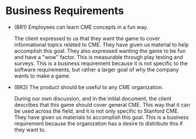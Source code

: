 # Business Requirements

* (BR1) Employees can learn CME concepts in a fun way.

  The client expressed to us that they want the game to cover informational topics related to CME. They have given us material
  to help accomplish this goal.  They also expressed wanting the game to be fun and have a "wow" factor. This is measurable through
  play testing and surveys. This is a business requirement because it is not specific to the software requirements, but rather a larger goal
  of why the company wants to make a game.

* (BR2) The product should be useful to any CME organization.

  During our own discussion, and in the initial document, the client describes that this game should cover general CME. This way
  that it can be used across the field, and it is not only specific to Stanford CME. They have given us materials to accomplish
  this goal. This is a business requirement because the organization has a desire to distribute this if they want to.

